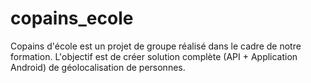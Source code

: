 # copains_ecole

Copains d'école est un projet de groupe réalisé dans le cadre de notre formation. 
L'objectif est de créer solution complète (API + Application Android) de géolocalisation de personnes.
